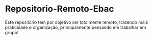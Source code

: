 # Repositorio-Remoto-Ebac
Este repositório tem por objetivo ser totalmente remoto, trazendo mais praticidade e organização, principalmente pensando em trabalhar em grupo!
